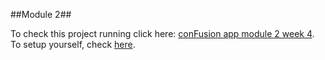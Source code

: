 ##Module 2##

To check this project running click here: [conFusion app module 2 week 4](http://dev.kupper.com.br/showcase/fullstack/module2/week4/conFusion).
To setup yourself, check [here](https://github.com/fkupper/full-stack-specialization/blob/master/Module%202%20-%20Front-end%20Web%20UI%20Frameworks%20Overview%20Bootstrap/week%204/readme.md).
